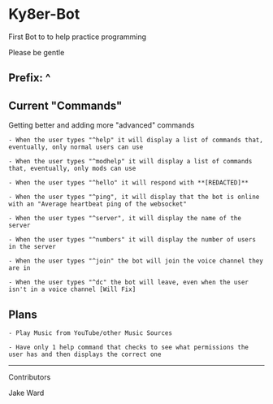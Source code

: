 # Ky8er-Bot

First Bot to to help practice programming

Please be gentle

## Prefix: ^

## Current "Commands"

Getting better and adding more "advanced" commands

    - When the user types "^help" it will display a list of commands that, eventually, only normal users can use

    - When the user types "^modhelp" it will display a list of commands that, eventually, only mods can use

    - When the user types "^hello" it will respond with **[REDACTED]**

    - When the user types "^ping", it will display that the bot is online with an "Average heartbeat ping of the websocket"

    - When the user types "^server", it will display the name of the server

    - When the user types "^numbers" it will display the number of users in the server

    - When the user types "^join" the bot will join the voice channel they are in

    - When the user types "^dc" the bot will leave, even when the user isn't in a voice channel [Will Fix]

## Plans

    - Play Music from YouTube/other Music Sources

    - Have only 1 help command that checks to see what permissions the user has and then displays the correct one

----------------------------------

Contributors

Jake Ward
